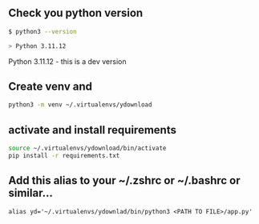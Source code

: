 ## Check you python version 
``` bash
$ python3 --version

> Python 3.11.12
``` 

Python 3.11.12 - this is a dev version

## Create venv and 
``` bash
python3 -m venv ~/.virtualenvs/ydownload
```

## activate and install requirements
```bash
source ~/.virtualenvs/ydownload/bin/activate
pip install -r requirements.txt
```

## Add this alias to your ~/.zshrc or ~/.bashrc or similar...
```
alias yd='~/.virtualenvs/ydownlad/bin/python3 <PATH TO FILE>/app.py'
```